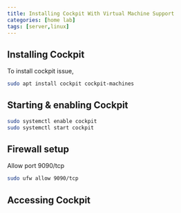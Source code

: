 ```yaml
---
title: Installing Cockpit With Virtual Machine Support
categories: [home lab]
tags: [server,linux]
---
```


## Installing Cockpit

To install cockpit issue,

```bash
sudo apt install cockpit cockpit-machines
```

## Starting & enabling Cockpit

```bash
sudo systemctl enable cockpit
sudo systemctl start cockpit
```

## Firewall setup

Allow port 9090/tcp

```bash
sudo ufw allow 9090/tcp
```

## Accessing Cockpit
